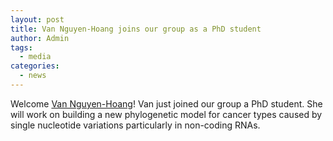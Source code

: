 ```yaml
---
layout: post
title: Van Nguyen-Hoang joins our group as a PhD student
author: Admin
tags:
  - media
categories: 
  - news
---
```


Welcome [Van Nguyen-Hoang](/people/van-nguyen/)! Van just joined our group a PhD student. She will work on building a new phylogenetic model for cancer types caused by single nucleotide variations particularly in non-coding RNAs.


